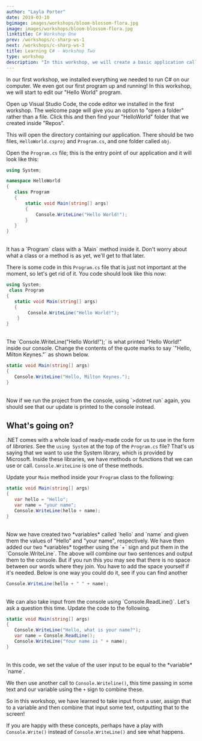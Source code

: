 ```yaml
---
author: "Layla Porter"
date: 2019-03-10
bgimage: images/workshops/bloom-blossom-flora.jpg
image: images/workshops/bloom-blossom-flora.jpg
linktitle: C# Workshop One
prev: /workshops/c-sharp-ws-1
next: /workshops/c-sharp-ws-3
title: Learning C# - Workshop Two
type: workshop
description: "In this workshop, we will create a basic application called a console application. This is an app that runs on the console, sometimes known as the terminal or command line."
---
```


In our first workshop, we installed everything we needed to run C# on our computer.  We even got our first program up and running!
In this workshop, we will start to edit our "Hello World" program.

Open up Visual Studio Code, the code editor we installed in the first workshop.
The welcome page will give you an option to "open a folder" rather than a file. Click this and then find your "HelloWorld" folder that we created inside "Repos".

This will open the directory containing our application.  There should be two files, `HelloWorld.csproj` and `Program.cs`, and one folder called `obj`.

Open the `Program.cs` file; this is the entry point of our application and it will look like this:

```csharp
using System;

namespace HelloWorld
{
   class Program
   {
       static void Main(string[] args)
       {
           Console.WriteLine("Hello World!");
       }
   }
}
```
</br>
It has a `Program` class with a `Main` method inside it. Don't worry about what a class or a method is as yet, we'll get to that later.

There is some code in this `Program.cs` file that is just not important at the moment, so let's get rid of it.  You code should look like this now:

```csharp
using System;
 class Program
{
   static void Main(string[] args)
   {
        Console.WriteLine("Hello World!");
    }
}
```
</br>
The `Console.WriteLine("Hello World!");` is what printed "Hello World!" inside our console.  Change the contents of the quote marks to say `"Hello, Milton Keynes."` as shown below.

```csharp
static void Main(string[] args)
{
   Console.WriteLine("Hello, Milton Keynes.");
}
```
</br>
Now if we run the project from the console, using `>dotnet run` again, you should see that our update is printed to the console instead.

## What's going on?
.NET comes with a whole load of ready-made code for us to use in the form of *libraries*. See the `using System` at the top of the `Program.cs` file? That's us saying that we want to use the System library, which is provided by Microsoft. Inside these libraries, we have methods or functions that we can use or call. `Console.WriteLine` is one of these methods.

Update your `Main` method inside your `Program` class to the following:

```csharp
static void Main(string[] args)
{
   var hello = "Hello";
   var name = "your name";
   Console.WriteLine(hello + name);
}
```
</br>
Now we have created two *variables* called `hello` and `name` and given them the values of "Hello" and "your name", respectively.
We have then added our two *variables* together using the `+` sign and put them in the `Console.WriteLine`.
The above will combine our two sentences and output them to the console.
But if you run this you may see that there is no space between our words where they join.
You have to add the space yourself if it's needed. Below is one way you could do it, see if you can find another

```csharp
Console.WriteLine(hello + " " + name);
```
</br>
We can also take input from the console using `Console.ReadLine()`.  Let's ask a question this time.  Update the code to the following.

```csharp
static void Main(string[] args)
{
   Console.WriteLine("Hello, what is your name?");
   var name = Console.ReadLine();
   Console.WriteLine("Your name is " + name);
}
```
<br/>
In this code, we set the value of the user input to be equal to the *variable* `name`.

We then use another call to `Console.Writeline()`, this time passing in some text and our variable using the `+` sign to combine these.

So in this workshop, we have learned to take input from a user, assign that to a variable and then combine that input some text, outputting that to the screen!

If you are happy with these concepts, perhaps have a play with `Console.Write()` instead of `Console.WriteLine()` and see what happens.